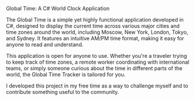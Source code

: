 Global Time: A C# World Clock Application

The Global Time is a simple yet highly functional application developed in C#, designed to display the current time across various major cities and time zones around the world, including Moscow, New York, London, Tokyo, and Sydney. It features an intuitive AM/PM time format, making it easy for anyone to read and understand.

This application is open for anyone to use. Whether you're a traveler trying to keep track of time zones, a remote worker coordinating with international teams, or simply someone curious about the time in different parts of the world, the Global Time Tracker is tailored for you.

I developed this project in my free time as a way to challenge myself and to contribute something useful to the community. 

